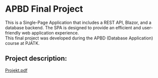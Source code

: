 # APBD Final Project
This is a Single-Page Application that includes a REST API, Blazor, and a database backend. The SPA is designed to provide an efficient and user-friendly web application experience.
<br>This final project was developed during the APBD (Database Application) course at PJATK.

## Project description:
[Projekt.pdf](https://github.com/kvlneii/APBDFinalApp/files/12646571/Projekt.pdf)

